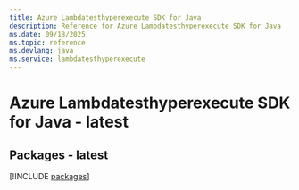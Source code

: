 ```yaml
---
title: Azure Lambdatesthyperexecute SDK for Java
description: Reference for Azure Lambdatesthyperexecute SDK for Java
ms.date: 09/18/2025
ms.topic: reference
ms.devlang: java
ms.service: lambdatesthyperexecute
---
```

# Azure Lambdatesthyperexecute SDK for Java - latest
## Packages - latest
[!INCLUDE [packages](lambdatesthyperexecute-index.md)]